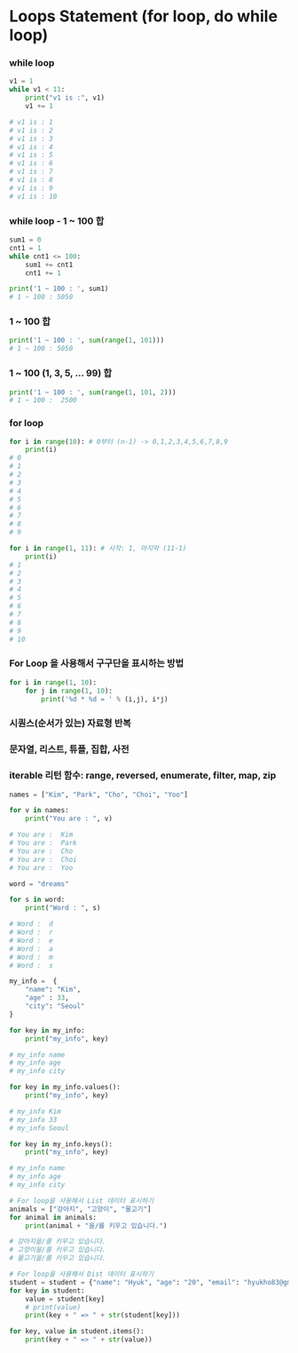 # Loops Statement (for loop, do while loop)

### while loop
```python
v1 = 1
while v1 < 11:
    print("v1 is :", v1)
    v1 += 1

# v1 is : 1
# v1 is : 2 
# v1 is : 3 
# v1 is : 4 
# v1 is : 5 
# v1 is : 6 
# v1 is : 7 
# v1 is : 8 
# v1 is : 9 
# v1 is : 10
```

### while loop - 1 ~ 100 합
```python
sum1 = 0
cnt1 = 1
while cnt1 <= 100:
    sum1 += cnt1
    cnt1 += 1

print('1 ~ 100 : ', sum1)
# 1 ~ 100 : 5050
```

### 1 ~ 100 합
```python
print('1 ~ 100 : ', sum(range(1, 101)))
# 1 ~ 100 : 5050
```

### 1 ~ 100 (1, 3, 5, ... 99) 합
```python
print('1 ~ 100 : ', sum(range(1, 101, 2)))
# 1 ~ 100 :  2500
```

### for loop
```python
for i in range(10): # 0부터 (n-1) -> 0,1,2,3,4,5,6,7,8,9
    print(i)
# 0
# 1
# 2
# 3
# 4
# 5
# 6
# 7
# 8
# 9

for i in range(1, 11): # 시작: 1, 마지막 (11-1)
    print(i)
# 1
# 2 
# 3 
# 4 
# 5 
# 6 
# 7 
# 8 
# 9 
# 10
```

### For Loop 을 사용해서 구구단을 표시하는 방법
```python
for i in range(1, 10):
    for j in range(1, 10):
        print('%d * %d = ' % (i,j), i*j)
```

### 시퀀스(순서가 있는) 자료형 반복
### 문자열, 리스트, 튜플, 집합, 사전
### iterable 리턴 함수: range, reversed, enumerate, filter, map, zip

```python
names = ["Kim", "Park", "Cho", "Choi", "Yoo"]

for v in names:
    print("You are : ", v)

# You are :  Kim
# You are :  Park
# You are :  Cho 
# You are :  Choi
# You are :  Yoo 

word = "dreams"

for s in word:
    print("Word : ", s)

# Word :  d      
# Word :  r      
# Word :  e      
# Word :  a      
# Word :  m      
# Word :  s

my_info =  {
    "name": "Kim",
    "age" : 33, 
    "city": "Seoul"
}

for key in my_info:
    print("my_info", key)

# my_info name
# my_info age
# my_info city

for key in my_info.values():
    print("my_info", key)

# my_info Kim
# my_info 33
# my_info Seoul

for key in my_info.keys():
    print("my_info", key)

# my_info name
# my_info age
# my_info city
```

```python
# For loop을 사용해서 List 데이터 표시하기
animals = ["강아지", "고양이", "물고기"]
for animal in animals:
    print(animal + "을/를 키우고 있습니다.")

# 강아지을/를 키우고 있습니다.
# 고양이을/를 키우고 있습니다.
# 물고기을/를 키우고 있습니다.

# For loop을 사용해서 Dist 데이터 표시하기
student = student = {"name": "Hyuk", "age": "20", "email": "hyukho83@gmail.com"}
for key in student:
    value = student[key]
    # print(value)
    print(key + " => " + str(student[key]))

for key, value in student.items():
    print(key + " => " + str(value))


```

